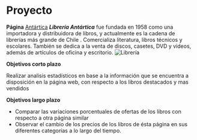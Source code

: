 # Proyecto
**Página**
[Antártica](https://www.antartica.cl/antartica/index.jsp)
**_Librería Antártica_** fue fundada en 1958 como una importadora y distribuidora de libros, y actualmente es la cadena de librerías más grande de Chile . Comercializa literatura, libros técnicos y escolares. También se dedica a la venta de discos, casetes, DVD y videos, además de artículos de oficina y escritorio.
![Librería](https://www.movilh.cl/wp-content/uploads/2018/08/antartica.jpg)

**Objetivos corto plazo**

Realizar analisis estadísticos en base a la información que se encuentra a disposición en la página web, con respecto a los libros destacados y mas vendidos

**Objetivos largo plazo**

* Comparar las variaciones porcentuales de ofertas de los libros con respecto a otra página similar
* Observar el cambio de los precios de los libros de ésta página en sus diferentes categorías a lo largo del tiempo.
